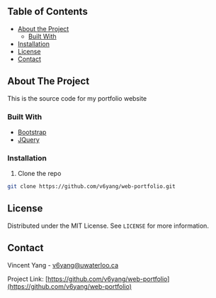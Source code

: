 ## Table of Contents

* [About the Project](#about-the-project)
  * [Built With](#built-with)
* [Installation](#installation)
* [License](#license)
* [Contact](#contact)

## About The Project

This is the source code for my portfolio website

### Built With
* [Bootstrap](https://getbootstrap.com)
* [JQuery](https://jquery.com)


### Installation
1. Clone the repo
```sh
git clone https://github.com/v6yang/web-portfolio.git
```

## License

Distributed under the MIT License. See `LICENSE` for more information.

## Contact

Vincent Yang - v6yang@uwaterloo.ca

Project Link: [https://github.com/v6yang/web-portfolio](https://github.com/v6yang/web-portfolio)
